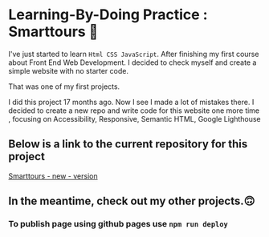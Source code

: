 

# Learning-By-Doing Practice :  Smarttours 🧐

 

I've just started to learn `Html CSS JavaScript`. 
After finishing my first course about Front End Web Development.
I decided to check myself and create a simple website with no starter code. 


That was one of my first projects. 

I did this project 17 months ago. Now  I see I made a lot of mistakes there. 
I decided to create a new repo and write code for this website one more time , focusing on Accessibility, Responsive, Semantic HTML, Google Lighthouse

## Below is a link to the current repository for this project


[Smarttours - new - version ](https://github.com/CarolinaFledgling/smarttours-New-Version)




## In the meantime, check out my other projects.🙃





### To publish page using github pages use `npm run deploy`



